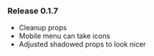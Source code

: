 ### Release 0.1.7
- Cleanup props
- Mobile menu can take icons
- Adjusted shadowed props to look nicer